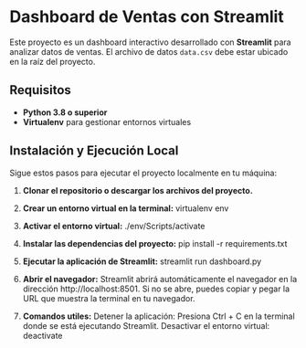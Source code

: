 # Dashboard de Ventas con Streamlit

Este proyecto es un dashboard interactivo desarrollado con **Streamlit** para analizar datos de ventas. El archivo de datos `data.csv` debe estar ubicado en la raíz del proyecto.

## Requisitos

- **Python 3.8 o superior**
- **Virtualenv** para gestionar entornos virtuales

## Instalación y Ejecución Local

Sigue estos pasos para ejecutar el proyecto localmente en tu máquina:

1. **Clonar el repositorio o descargar los archivos del proyecto.**

2. **Crear un entorno virtual en la terminal:**
   virtualenv env

3. **Activar el entorno virtual:**
    ./env/Scripts/activate

4. **Instalar las dependencias del proyecto:**
    pip install -r requirements.txt

5. **Ejecutar la aplicación de Streamlit:**
    streamlit run dashboard.py

6. **Abrir el navegador:**
    Streamlit abrirá automáticamente el navegador en la dirección http://localhost:8501. Si no se abre, puedes copiar y pegar la URL que muestra la terminal en tu navegador.

7. **Comandos utiles:**
    Detener la aplicación: Presiona Ctrl + C en la terminal donde se está ejecutando Streamlit.
    Desactivar el entorno virtual: deactivate